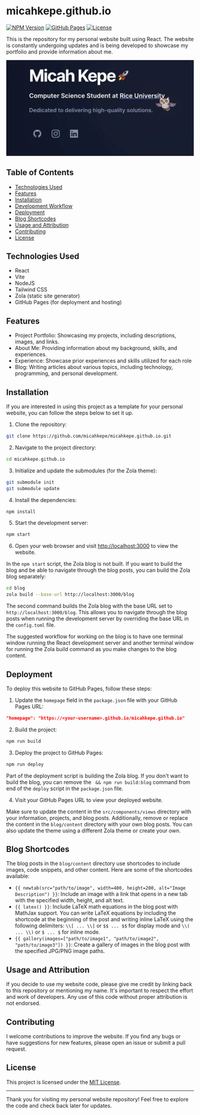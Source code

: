 # micahkepe.github.io

[![NPM Version](https://img.shields.io/npm/v/react)](https://www.npmjs.com/package/react)
[![GitHub Pages](https://img.shields.io/badge/deployed%20to-GitHub%20Pages-brightgreen)](https://micahkepe.github.io/)
[![License](https://img.shields.io/github/license/micahkepe/micahkepe.github.io)](LICENSE)

This is the repository for my personal website built using React. The website is constantly undergoing updates and is being developed to showcase my portfolio and provide information about me.

![Website Screenshot](/public/assets/personal-website.webp)

## Table of Contents

- [Technologies Used](#technologies-used)
- [Features](#features)
- [Installation](#installation)
- [Development Workflow](#development-workflow)
- [Deployment](#deployment)
- [Blog Shortcodes](#blog-shortcodes)
- [Usage and Attribution](#usage-and-attribution)
- [Contributing](#contributing)
- [License](#license)

## Technologies Used

- React
- Vite 
- NodeJS
- Tailwind CSS
- Zola (static site generator)
- GitHub Pages (for deployment and hosting)

## Features

- Project Portfolio: Showcasing my projects, including descriptions, images, and links.
- About Me: Providing information about my background, skills, and experiences.
- Experience: Showcase prior experiences and skills utilized for each role
- Blog: Writing articles about various topics, including technology, programming, and personal development.

## Installation

If you are interested in using this project as a template for your personal website, you can follow the steps below to set it up.

1. Clone the repository:

```bash
git clone https://github.com/micahkepe/micahkepe.github.io.git
```

2. Navigate to the project directory:

```bash
cd micahkepe.github.io
```

3. Initialize and update the submodules (for the Zola theme):

```bash
git submodule init
git submodule update
```

4. Install the dependencies:

```bash
npm install
```

5. Start the development server:

```bash
npm start
```

6. Open your web browser and visit [http://localhost:3000](http://localhost:3000) to view the website.

In the `npm start` script, the Zola blog is not built. If you want to build the blog and be able to navigate through the blog posts, you can build the Zola blog separately:

```bash
cd blog
zola build --base-url http://localhost:3000/blog
```

The second command builds the Zola blog with the base URL set to `http://localhost:3000/blog`. This allows you to navigate through the blog posts when running the development server by overriding the base URL in the `config.toml` file.

The suggested workflow for working on the blog is to have one terminal window running the React development server and another terminal window for running the Zola build command as you make changes to the blog content.

## Deployment

To deploy this website to GitHub Pages, follow these steps:

1. Update the `homepage` field in the `package.json` file with your GitHub Pages URL:

```json
"homepage": "https://<your-username>.github.io/micahkepe.github.io"
```

2. Build the project:

```bash
npm run build
```

3. Deploy the project to GitHub Pages:

```bash
npm run deploy
```

Part of the deployment script is building the Zola blog. If you don't want to build the blog, you can remove the ` && npm run build:blog` command from end of the `deploy` script in the `package.json` file.

4. Visit your GitHub Pages URL to view your deployed website.

Make sure to update the content in the `src/components/views` directory with your information, projects, and blog posts. Additionally, remove or replace the content in the `blog/content` directory with your own blog posts. You can also update the theme using a different Zola theme or create your own.

## Blog Shortcodes

The blog posts in the `blog/content` directory use shortcodes to include images, code snippets, and other content. Here are some of the shortcodes available:

- `{{ newtab(src="path/to/image", width=400, height=200, alt="Image Description") }}`: Include an image with a link that opens in a new tab with the specified width, height, and alt text.
- `{{ latex() }}`: Include LaTeX math equations in the blog post with MathJax support. You can write LaTeX equations by including the shortcode at the beginning of the post and writing inline LaTeX using the following delimiters: `\\[ ... \\]` or `$$ ... $$` for display mode and `\\( ... \\)` or `$ ... $` for inline mode.
- `{{ gallery(images=["path/to/image1", "path/to/image2", "path/to/image3"]) }}`: Create a gallery of images in the blog post with the specified JPG/PNG image paths.

## Usage and Attribution

If you decide to use my website code, please give me credit by linking back to this repository or mentioning my name. It's important to respect the effort and work of developers. Any use of this code without proper attribution is not endorsed.

## Contributing

I welcome contributions to improve the website. If you find any bugs or have suggestions for new features, please open an issue or submit a pull request.

## License

This project is licensed under the [MIT License](LICENSE).

---

Thank you for visiting my personal website repository! Feel free to explore the code and check back later for updates.
